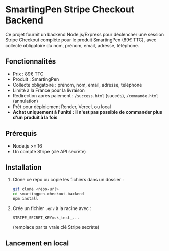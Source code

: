 # SmartingPen Stripe Checkout Backend

Ce projet fournit un backend Node.js/Express pour déclencher une session Stripe Checkout complète pour le produit SmartingPen (89€ TTC), avec collecte obligatoire du nom, prénom, email, adresse, téléphone.

## Fonctionnalités
- Prix : 89€ TTC
- Produit : SmartingPen
- Collecte obligatoire : prénom, nom, email, adresse, téléphone
- Limité à la France pour la livraison
- Redirection après paiement : `/success.html` (succès), `/commande.html` (annulation)
- Prêt pour déploiement Render, Vercel, ou local
- **Achat uniquement à l'unité : il n'est pas possible de commander plus d'un produit à la fois**

## Prérequis
- Node.js >= 16
- Un compte Stripe (clé API secrète)

## Installation

1. Clone ce repo ou copie les fichiers dans un dossier :
   ```sh
   git clone <repo-url>
   cd smartingpen-checkout-backend
   npm install
   ```

2. Crée un fichier `.env` à la racine avec :
   ```env
   STRIPE_SECRET_KEY=sk_test_...
   ```
   (remplace par ta vraie clé Stripe secrète)

## Lancement en local